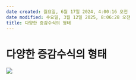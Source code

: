 ```yaml
---
date created: 월요일, 6월 17일 2024, 4:00:16 오전
date modified: 수요일, 3월 12일 2025, 8:06:28 오전
title: 다양한 증감수식의 형태
---
```


# 다양한 증감수식의 형태

![](https://i.imgur.com/McEzbHI.png)
